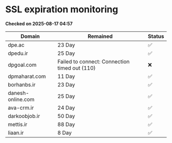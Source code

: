 # SSL expiration monitoring

**Checked on 2025-08-17 04:57**

| Domain | Remained | Status       |
|--------|----------|--------------|
| dpe.ac     | 23 Day   | ✅ |
| dpedu.ir     | 25 Day   | ✅ |
| dpgoal.com     | Failed to connect: Connection timed out (110)       | ❌ |
| dpmaharat.com     | 11 Day   | ✅ |
| borhanbs.ir     | 23 Day   | ✅ |
| danesh-online.com     | 25 Day   | ✅ |
| ava-crm.ir     | 24 Day   | ✅ |
| darkoobjob.ir     | 50 Day   | ✅ |
| mettis.ir     | 88 Day   | ✅ |
| liaan.ir     | 8 Day   | ✅ |
